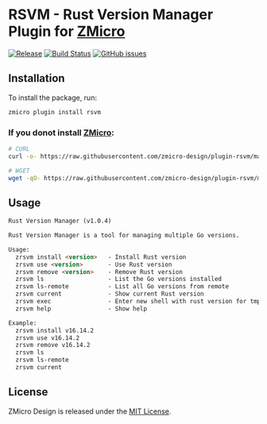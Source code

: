 # RSVM - Rust Version Manager Plugin for [ZMicro](https://github.com/zcorky/zmicro)

[![Release](https://img.shields.io/github/tag/zmicro-design/plugin-rsvm.svg?label=Release)](https://github.com/zmicro-design/plugin-rsvm/tags)
[![Build Status](https://github.com/zmicro-design/plugin-rsvm/actions/workflows/test.yml/badge.svg?branch=master)](https://github.com/zmicro-design/plugin-rsvm/actions/workflows/test.yml)
[![GitHub issues](https://img.shields.io/github/issues/zmicro-design/plugin-rsvm.svg)](https://github.com/zmicro-design/plugin-rsvm/issues)


## Installation

To install the package, run:
```bash
zmicro plugin install rsvm
```

### If you donot install [ZMicro](https://github.com/zcorky/zmicro):

```bash
# CURL
curl -o- https://raw.githubusercontent.com/zmicro-design/plugin-rsvm/master/install | bash

# WGET
wget -qO- https://raw.githubusercontent.com/zmicro-design/plugin-rsvm/master/install | bash
```

## Usage

```markdown
Rust Version Manager (v1.0.4)

Rust Version Manager is a tool for managing multiple Go versions.

Usage:
  zrsvm install <version>   - Install Rust version
  zrsvm use <version>       - Use Rust version
  zrsvm remove <version>    - Remove Rust version
  zrsvm ls                  - List the Go versions installed
  zrsvm ls-remote           - List all Go versions from remote
  zrsvm current             - Show current Rust version
  zrsvm exec                - Enter new shell with rust version for tmp
  zrsvm help                - Show help

Example:
  zrsvm install v16.14.2
  zrsvm use v16.14.2
  zrsvm remove v16.14.2
  zrsvm ls
  zrsvm ls-remote
  zrsvm current
```

## License
ZMicro Design is released under the [MIT License](./LICENSE).
